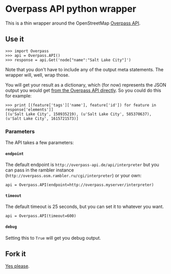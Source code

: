 # Overpass API python wrapper

This is a thin wrapper around the OpenStreetMap [Overpass API](http://wiki.openstreetmap.org/wiki/Overpass_API).

## Use it

```
>>> import Overpass
>>> api = Overpass.API()
>>> response = api.Get('node["name":"Salt Lake City"]')
```

Note that you don't have to include any of the output meta statements. The wrapper will, well, wrap those.

You will get your result as a dictionary, which (for now) represents the JSON output you would get [from the Overpass API directly](http://overpass-api.de/output_formats.html#json). So you could do this for example:

```
>>> print [(feature['tags']['name'], feature['id']) for feature in response['elements']]
[(u'Salt Lake City', 150935219), (u'Salt Lake City', 585370637), (u'Salt Lake City', 1615721573)]
```

### Parameters

The API takes a few parameters:

#### `endpoint`

The default endpoint is `http://overpass-api.de/api/interpreter` but you can pass in the rambler instance (`http://overpass.osm.rambler.ru/cgi/interpreter`) or your own:

    api = Overpass.API(endpoint=http://overpass.myserver/interpreter)

#### `timeout`

The default timeout is 25 seconds, but you can set it to whatever you want.

    api = Overpass.API(timeout=600)

#### `debug`

Setting this to `True` will get you debug output.

## Fork it

[Yes please](https://github.com/mvexel/overpass-api-python-wrapper/fork).